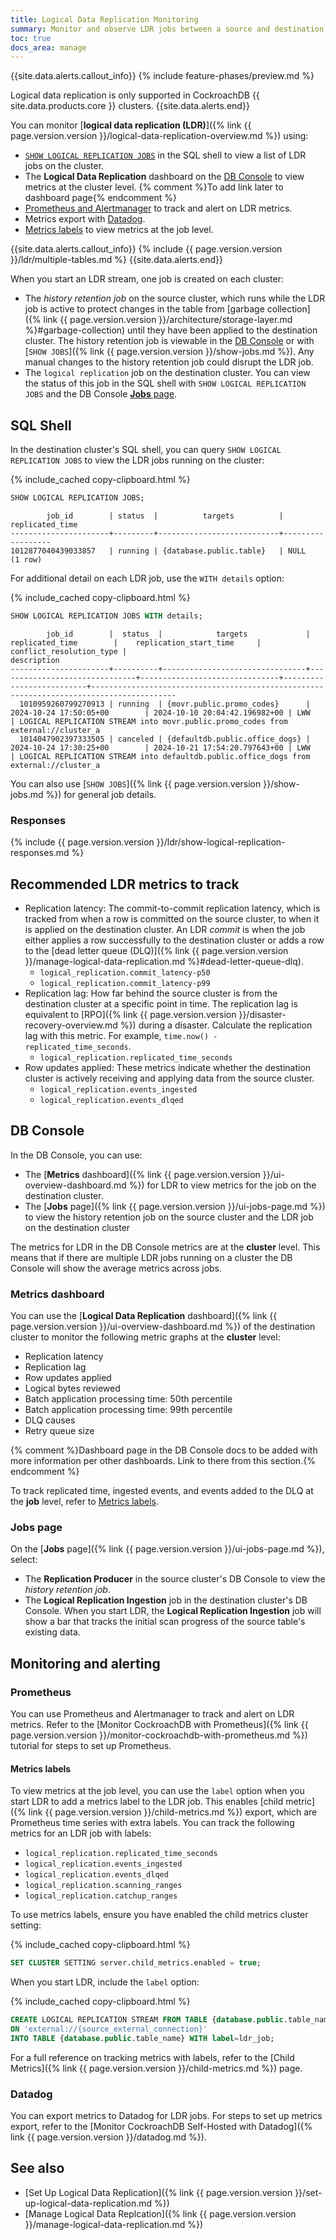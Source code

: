 ```yaml
---
title: Logical Data Replication Monitoring
summary: Monitor and observe LDR jobs between a source and destination table.
toc: true
docs_area: manage
---
```


{{site.data.alerts.callout_info}}
{% include feature-phases/preview.md %}

Logical data replication is only supported in CockroachDB {{ site.data.products.core }} clusters.
{{site.data.alerts.end}}

You can monitor [**logical data replication (LDR)**]({% link {{ page.version.version }}/logical-data-replication-overview.md %}) using:

- [`SHOW LOGICAL REPLICATION JOBS`](#sql-shell) in the SQL shell to view a list of LDR jobs on the cluster.
- The **Logical Data Replication** dashboard on the [DB Console](#db-console) to view metrics at the cluster level. {% comment %}To add link later to dashboard page{% endcomment %}
- [Prometheus and Alertmanager](#prometheus) to track and alert on LDR metrics.
- Metrics export with [Datadog](#datadog).
- [Metrics labels](#metrics-labels) to view metrics at the job level.

{{site.data.alerts.callout_info}}
{% include {{ page.version.version }}/ldr/multiple-tables.md %}
{{site.data.alerts.end}}

When you start an LDR stream, one job is created on each cluster:

- The _history retention job_ on the source cluster, which runs while the LDR job is active to protect changes in the table from [garbage collection]({% link {{ page.version.version }}/architecture/storage-layer.md %}#garbage-collection) until they have been applied to the destination cluster. The history retention job is viewable in the [DB Console](#db-console) or with [`SHOW JOBS`]({% link {{ page.version.version }}/show-jobs.md %}). Any manual changes to the history retention job could disrupt the LDR job.
- The `logical replication` job on the destination cluster. You can view the status of this job in the SQL shell with `SHOW LOGICAL REPLICATION JOBS` and the DB Console [**Jobs** page](#jobs-page).

## SQL Shell

In the destination cluster's SQL shell, you can query `SHOW LOGICAL REPLICATION JOBS` to view the LDR jobs running on the cluster:

{% include_cached copy-clipboard.html %}
~~~ sql
SHOW LOGICAL REPLICATION JOBS;
~~~
~~~
        job_id        | status  |          targets          | replicated_time
----------------------+---------+---------------------------+------------------
1012877040439033857   | running | {database.public.table}   | NULL
(1 row)
~~~

For additional detail on each LDR job, use the `WITH details` option:

{% include_cached copy-clipboard.html %}
~~~ sql
SHOW LOGICAL REPLICATION JOBS WITH details;
~~~
~~~
        job_id        |  status  |            targets             |        replicated_time        |    replication_start_time     | conflict_resolution_type |                                      description
----------------------+----------+--------------------------------+-------------------------------+-------------------------------+--------------------------+-----------------------------------------------------------------------------------------
  1010959260799270913 | running  | {movr.public.promo_codes}      | 2024-10-24 17:50:05+00        | 2024-10-10 20:04:42.196982+00 | LWW                      | LOGICAL REPLICATION STREAM into movr.public.promo_codes from external://cluster_a
  1014047902397333505 | canceled | {defaultdb.public.office_dogs} | 2024-10-24 17:30:25+00        | 2024-10-21 17:54:20.797643+00 | LWW                      | LOGICAL REPLICATION STREAM into defaultdb.public.office_dogs from external://cluster_a
~~~

You can also use [`SHOW JOBS`]({% link {{ page.version.version }}/show-jobs.md %}) for general job details.

### Responses

{% include {{ page.version.version }}/ldr/show-logical-replication-responses.md %}

## Recommended LDR metrics to track

- Replication latency: The commit-to-commit replication latency, which is tracked from when a row is committed on the source cluster, to when it is applied on the destination cluster. An LDR _commit_ is when the job either applies a row successfully to the destination cluster or adds a row to the [dead letter queue (DLQ)]({% link {{ page.version.version }}/manage-logical-data-replication.md %}#dead-letter-queue-dlq).
    - `logical_replication.commit_latency-p50`
    - `logical_replication.commit_latency-p99`
- Replication lag: How far behind the source cluster is from the destination cluster at a specific point in time. The replication lag is equivalent to [RPO]({% link {{ page.version.version }}/disaster-recovery-overview.md %}) during a disaster. Calculate the replication lag with this metric. For example, `time.now() - replicated_time_seconds`.
    - `logical_replication.replicated_time_seconds`
- Row updates applied: These metrics indicate whether the destination cluster is actively receiving and applying data from the source cluster.
    - `logical_replication.events_ingested`
    - `logical_replication.events_dlqed`

## DB Console

In the DB Console, you can use:

- The [**Metrics** dashboard]({% link {{ page.version.version }}/ui-overview-dashboard.md %}) for LDR to view metrics for the job on the destination cluster.
- The [**Jobs** page]({% link {{ page.version.version }}/ui-jobs-page.md %}) to view the history retention job on the source cluster and the LDR job on the destination cluster

The metrics for LDR in the DB Console metrics are at the **cluster** level. This means that if there are multiple LDR jobs running on a cluster the DB Console will show the average metrics across jobs.   

### Metrics dashboard

You can use the [**Logical Data Replication** dashboard]({% link {{ page.version.version }}/ui-overview-dashboard.md %}) of the destination cluster to monitor the following metric graphs at the **cluster** level:

- Replication latency
- Replication lag
- Row updates applied
- Logical bytes reviewed
- Batch application processing time: 50th percentile
- Batch application processing time: 99th percentile
- DLQ causes
- Retry queue size

{% comment  %}Dashboard page in the DB Console docs to be added with more information per other dashboards. Link to there from this section.{% endcomment %}

To track replicated time, ingested events, and events added to the DLQ at the **job** level, refer to [Metrics labels](#metrics-labels).

### Jobs page

On the [**Jobs** page]({% link {{ page.version.version }}/ui-jobs-page.md %}), select:

- The **Replication Producer** in the source cluster's DB Console to view the _history retention job_.
- The **Logical Replication Ingestion** job in the destination cluster's DB Console. When you start LDR, the **Logical Replication Ingestion** job will show a bar that tracks the initial scan progress of the source table's existing data.

## Monitoring and alerting

### Prometheus

You can use Prometheus and Alertmanager to track and alert on LDR metrics. Refer to the [Monitor CockroachDB with Prometheus]({% link {{ page.version.version }}/monitor-cockroachdb-with-prometheus.md %}) tutorial for steps to set up Prometheus.

#### Metrics labels

To view metrics at the job level, you can use the `label` option when you start LDR to add a metrics label to the LDR job. This enables [child metric]({% link {{ page.version.version }}/child-metrics.md %}) export, which are Prometheus time series with extra labels. You can track the following metrics for an LDR job with labels:

- `logical_replication.replicated_time_seconds`
- `logical_replication.events_ingested`
- `logical_replication.events_dlqed`
- `logical_replication.scanning_ranges`
- `logical_replication.catchup_ranges`

To use metrics labels, ensure you have enabled the child metrics cluster setting:

{% include_cached copy-clipboard.html %}
~~~ sql
SET CLUSTER SETTING server.child_metrics.enabled = true;
~~~

When you start LDR, include the `label` option:

{% include_cached copy-clipboard.html %}
~~~ sql
CREATE LOGICAL REPLICATION STREAM FROM TABLE {database.public.table_name} 
ON 'external://{source_external_connection}' 
INTO TABLE {database.public.table_name} WITH label=ldr_job;
~~~

For a full reference on tracking metrics with labels, refer to the [Child Metrics]({% link {{ page.version.version }}/child-metrics.md %}) page.

### Datadog

You can export metrics to Datadog for LDR jobs. For steps to set up metrics export, refer to the [Monitor CockroachDB Self-Hosted with Datadog]({% link {{ page.version.version }}/datadog.md %}).

## See also

- [Set Up Logical Data Replication]({% link {{ page.version.version }}/set-up-logical-data-replication.md %})
- [Manage Logical Data Replcation]({% link {{ page.version.version }}/manage-logical-data-replication.md %})